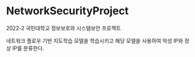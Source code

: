 # NetworkSecurityProject

2022-2 국민대학교 정보보호와 시스템보안 프로젝트

네트워크 플로우 기반 지도학습 모델을 학습시키고 해당 모델을 사용하여 악성 IP와 정상 IP를 분류한다.

